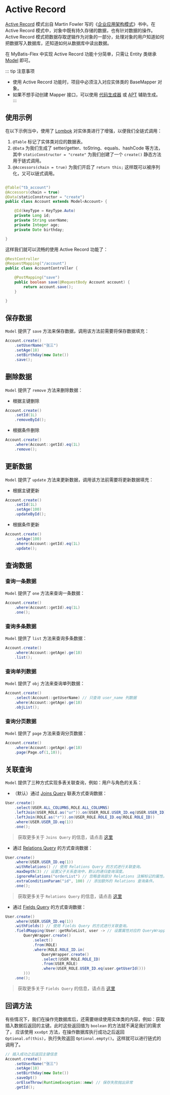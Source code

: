 # Active Record <Badge type="tip" text="v1.5.3" />

[Active Record](http://www.martinfowler.com/eaaCatalog/activeRecord.html) 模式出自 Martin Fowler
写的《[企业应用架构模式](https://book.douban.com/subject/4826290/)》书中。在 Active Record
模式中，对象中既有持久存储的数据，也有针对数据的操作。Active Record 模式把数据存取逻辑作为对象的一部分，处理对象的用户知道如何把数据写入数据库，还知道如何从数据库中读出数据。

在 MyBatis-Flex 中实现 Active Record
功能十分简单，只需让 Entity 类继承 [Model](https://gitee.com/mybatis-flex/mybatis-flex/blob/main/mybatis-flex-core/src/main/java/com/mybatisflex/core/activerecord/Model.java)
即可。

::: tip 注意事项
- 使用 Active Record 功能时，项目中必须注入对应实体类的 BaseMapper 对象。
- 如果不想手动创建 Mapper 接口，可以使用 [代码生成器](../others/codegen.md) 或 [APT](../others/apt.md#配置文件和选项) 辅助生成。
  :::

## 使用示例

在以下示例当中，使用了 [Lombok](https://www.projectlombok.org/) 对实体类进行了增强，以便我们全链式调用：

1. `@Table` 标记了实体类对应的数据表。
2. `@Data` 为我们生成了 setter/getter、toString、equals、hashCode 等方法，
   其中 `staticConstructor = "create"` 为我们创建了一个 `create()` 静态方法用于链式调用。
3. `@Accessors(chain = true)` 为我们开启了 `return this;` 这样既可以被序列化，又可以链式调用。

```java

@Table("tb_account")
@Accessors(chain = true)
@Data(staticConstructor = "create")
public class Account extends Model<Account> {

    @Id(keyType = KeyType.Auto)
    private Long id;
    private String userName;
    private Integer age;
    private Date birthday;

}
```

这样我们就可以流畅的使用 Active Record 功能了：

```java
@RestController
@RequestMapping("/account")
public class AccountController {

    @PostMapping("save")
    public boolean save(@RequestBody Account account) {
        return account.save();
    }

}
```

## 保存数据

`Model` 提供了 `save` 方法来保存数据，调用该方法前需要将保存数据填充：

```java
Account.create()
    .setUserName("张三")
    .setAge(18)
    .setBirthday(new Date())
    .save();
```

## 删除数据

`Model` 提供了 `remove` 方法来删除数据：

- 根据主键删除

```java
Account.create()
    .setId(1L)
    .removeById();
```

- 根据条件删除

```java
Account.create()
    .where(Account::getId).eq(1L)
    .remove();
```

## 更新数据

`Model` 提供了 `update` 方法来更新数据，调用该方法前需要将更新数据填充：

- 根据主键更新

```java
Account.create()
    .setId(1L)
    .setAge(100)
    .updateById();
```

- 根据条件更新

```java
Account.create()
    .setAge(100)
    .where(Account::getId).eq(1L)
    .update();
```

## 查询数据

### 查询一条数据

`Model` 提供了 `one` 方法来查询一条数据：

```java
Account.create()
    .where(Account::getId).eq(1L)
    .one();
```

### 查询多条数据

`Model` 提供了 `list` 方法来查询多条数据：

```java
Account.create()
    .where(Account::getAge).ge(18)
    .list();
```

### 查询单列数据

`Model` 提供了 `obj` 方法来查询单列数据：

```java
Account.create()
    .select(Account::getUserName) // 只查询 user_name 列数据
    .where(Account::getAge).ge(18)
    .objList();
```

### 查询分页数据

`Model` 提供了 `page` 方法来查询分页数据：

```java
Account.create()
    .where(Account::getAge).ge(18)
    .page(Page.of(1,10));
```

## 关联查询 <Badge type="tip" text="v1.5.5" />

`Model` 提供了三种方式实现多表关联查询，例如：用户与角色的关系：

- （默认）通过 [Joins Query](./relations-query.md#方案-3-join-query) 联表方式查询数据：

```java
User.create()
    .select(USER.ALL_COLUMNS,ROLE.ALL_COLUMNS)
    .leftJoin(USER_ROLE.as("ur")).on(USER_ROLE.USER_ID.eq(USER.USER_ID))
    .leftJoin(ROLE.as("r")).on(USER_ROLE.ROLE_ID.eq(ROLE.ROLE_ID))
    .where(USER.USER_ID.eq(1))
    .one();
```

> 获取更多关于 `Joins Query` 的信息，请点击 [这里](./relations-query.md#方案-3-join-query)

- 通过 [Relations Query](./relations-query.md#方案-1relations-注解) 的方式查询数据：

```java
User.create()
    .where(USER.USER_ID.eq(1))
    .withRelations() // 使用 Relations Query 的方式进行关联查询。
    .maxDepth(3) // 设置父子关系查询中，默认的递归查询深度。
    .ignoreRelations("orderList") // 忽略查询部分 Relations 注解标记的属性。
    .extraConditionParam("id", 100) // 添加额外的 Relations 查询条件。
    .one();
```

> 获取更多关于 `Relations Query` 的信息，请点击 [这里](./relations-query.md#方案-1relations-注解)

- 通过 [Fields Query](./relations-query.md#方案-1relations-注解) 的方式查询数据：

```java
User.create()
    .where(USER.USER_ID.eq(1))
    .withFields() // 使用 Fields Query 的方式进行关联查询。
    .fieldMapping(User::getRoleList, user -> // 设置属性对应的 QueryWrapper 查询。
        QueryWrapper.create()
            .select()
            .from(ROLE)
            .where(ROLE.ROLE_ID.in(
                QueryWrapper.create()
                .select(USER_ROLE.ROLE_ID)
                .from(USER_ROLE)
                .where(USER_ROLE.USER_ID.eq(user.getUserId()))
        )))
    .one();
```

> 获取更多关于 `Fields Query` 的信息，请点击 [这里](./relations-query.md#方案-2field-query)

## 回调方法 <Badge type="tip" text="v1.5.9" />

有些情况下，我们在操作完数据库后，还需要继续使用实体类的内容，例如：获取插入数据后返回的主键。此时这些返回值为 `boolean` 的方法就不满足我们的需求了，
应该使用 `xxxOpt` 方法，在操作数据库执行成功之后返回 `Optional.of(this)`，执行失败返回 `Optional.empty()`。这样就可以进行链式的调用了。

```java
// 插入成功之后返回主键信息
Account.create()
    .setUserName("张三")
    .setAge(18)
    .setBirthday(new Date())
    .saveOpt()
    .orElseThrow(RuntimeException::new) // 保存失败抛出异常
    .getId();
```

